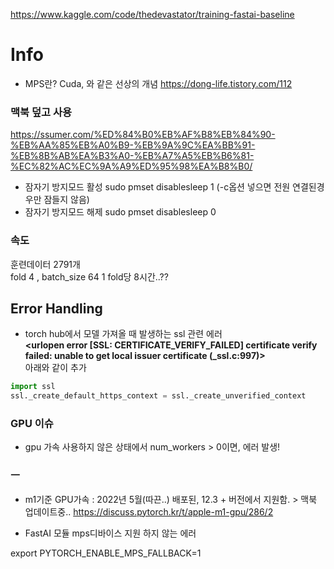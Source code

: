 https://www.kaggle.com/code/thedevastator/training-fastai-baseline

# Info

* MPS란? Cuda, 와 같은 선상의 개념 https://dong-life.tistory.com/112
### 맥북 덮고 사용
https://ssumer.com/%ED%84%B0%EB%AF%B8%EB%84%90-%EB%AA%85%EB%A0%B9-%EB%9A%9C%EA%BB%91-%EB%8B%AB%EA%B3%A0-%EB%A7%A5%EB%B6%81-%EC%82%AC%EC%9A%A9%ED%95%98%EA%B8%B0/
* 잠자기 방지모드 활성  sudo pmset  disablesleep 1 (-c옵션 넣으면 전원 연결된경우만 잠들지 않음)
* 잠자기 방지모드 해제 sudo pmset disablesleep 0
### 속도

훈련데이터 2791개  
fold 4 , batch_size 64
1 fold당 8시간..??
## Error Handling


* torch hub에서 모델 가져올 때 발생하는 ssl 관련 에러  
**<urlopen error [SSL: CERTIFICATE_VERIFY_FAILED] certificate verify failed: unable to get local issuer certificate (_ssl.c:997)>**  
아래와 같이 추가
```python
import ssl
ssl._create_default_https_context = ssl._create_unverified_context
```

### GPU 이슈
* gpu 가속 사용하지 않은 상태에서 num_workers > 0이면, 에러 발생!

### ㅡ
* m1기준 GPU가속 : 2022년 5월(따끈..) 배포된, 12.3 + 버전에서 지원함. > 맥북 업데이트중..
https://discuss.pytorch.kr/t/apple-m1-gpu/286/2

* FastAI 모듈 mps디바이스 지원 하지 않는 에러

export PYTORCH_ENABLE_MPS_FALLBACK=1

